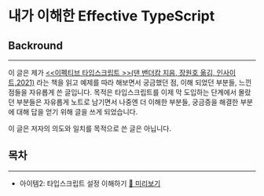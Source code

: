 # 내가 이해한 Effective TypeScript 

## Backround
---
이 글은 제가 [<<이펙티브 타입스크립트 >>(댄 밴더캄 지음, 장원호 옮김, 인사이트,2021)](https://blog.insightbook.co.kr/2021/06/10/%E3%80%8A%EC%9D%B4%ED%8E%99%ED%8B%B0%EB%B8%8C-%ED%83%80%EC%9E%85%EC%8A%A4%ED%81%AC%EB%A6%BD%ED%8A%B8-%EB%8F%99%EC%9E%91-%EC%9B%90%EB%A6%AC%EC%9D%98-%EC%9D%B4%ED%95%B4%EC%99%80-%EA%B5%AC%EC%B2%B4/) 
라는 책을 읽고 예제를 따라 해보면서 궁금했던 점, 이해 되었던 부분들, 느낀점들을 자유롭게 쓴 글입니다. 목적은 타입스크립트를 이제 막 도입하는 단계에서 몰랐던 부분들은 자유롭게 노트로 남기면서 나중엔 더 이해한 부분들, 궁금증을 해결한 부분에 대해 답을 얻기 위해 글을 쓰게 되었습니다.  


이 글은 저자의 의도와 일치를 목적으로 쓴 글은 아닙니다.

## 목차
---
- 아이템2: 타입스크립트 설정 이해하기 [🧐 미리보기](https://github.com/sooster910/EffectiveTypeScript/tree/main/src/item02)
